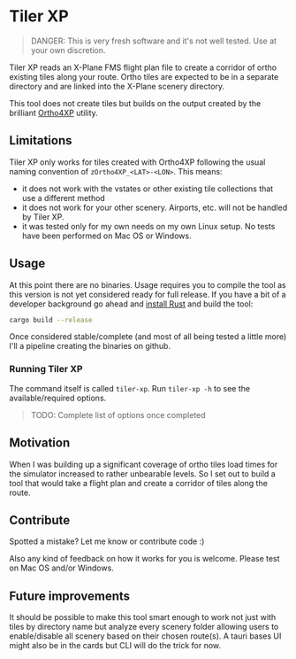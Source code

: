 # Tiler XP

> DANGER: This is very fresh software and it's not well tested. Use at your own discretion.

Tiler XP reads an X-Plane FMS flight plan file to create a corridor of ortho existing tiles along your route. Ortho tiles are expected to be in a separate directory and are linked into the X-Plane scenery directory.

This tool does not create tiles but builds on the output created by the brilliant [Ortho4XP](https://github.com/oscarpilote/Ortho4XP) utility.

## Limitations

Tiler XP only works for tiles created with Ortho4XP following the usual naming convention of `zOrtho4XP_<LAT>-<LON>`. This means:

* it does not work with the vstates or other existing tile collections that use a different method
* it does not work for your other scenery. Airports, etc. will not be handled by Tiler XP.
* it was tested only for my own needs on my own Linux setup. No tests have been performed on Mac OS or Windows.

## Usage

At this point there are no binaries. Usage requires you to compile the tool as this version is not yet considered ready for full release. If you have a bit of a developer background go ahead and [install Rust](https://www.rust-lang.org/tools/install) and build the tool:

```bash
cargo build --release
```

Once considered stable/complete (and most of all being tested a little more) I'll a pipeline creating the binaries on github.

### Running Tiler XP

The command itself is called `tiler-xp`. Run `tiler-xp -h` to see the available/required options.

> TODO: Complete list of options once completed

## Motivation

When I was building up a significant coverage of ortho tiles load times for the simulator increased to rather unbearable levels. So I set out to build a tool that would take a flight plan and create a corridor of tiles along the route.

## Contribute

Spotted a mistake? Let me know or contribute code :)

Also any kind of feedback on how it works for you is welcome. Please test on Mac OS and/or Windows.

## Future improvements

It should be possible to make this tool smart enough to work not just with tiles by directory name but analyze every scenery folder allowing users to enable/disable all scenery based on their chosen route(s). A tauri bases UI might also be in the cards but CLI will do the trick for now.
